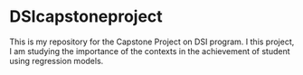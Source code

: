 # DSIcapstoneproject
This is my repository for the Capstone Project on DSI program. I this project, I am studying the importance of the contexts in the achievement of student using regression models. 
